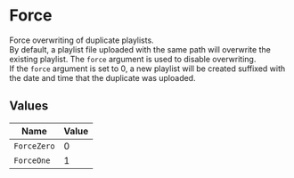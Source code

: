 # Force

Force overwriting of duplicate playlists.  
By default, a playlist file uploaded with the same path will overwrite the existing playlist. 
The `force` argument is used to disable overwriting.  
If the `force` argument is set to 0, a new playlist will be created suffixed with the date and time that the duplicate was uploaded.



## Values

| Name        | Value       |
| ----------- | ----------- |
| `ForceZero` | 0           |
| `ForceOne`  | 1           |